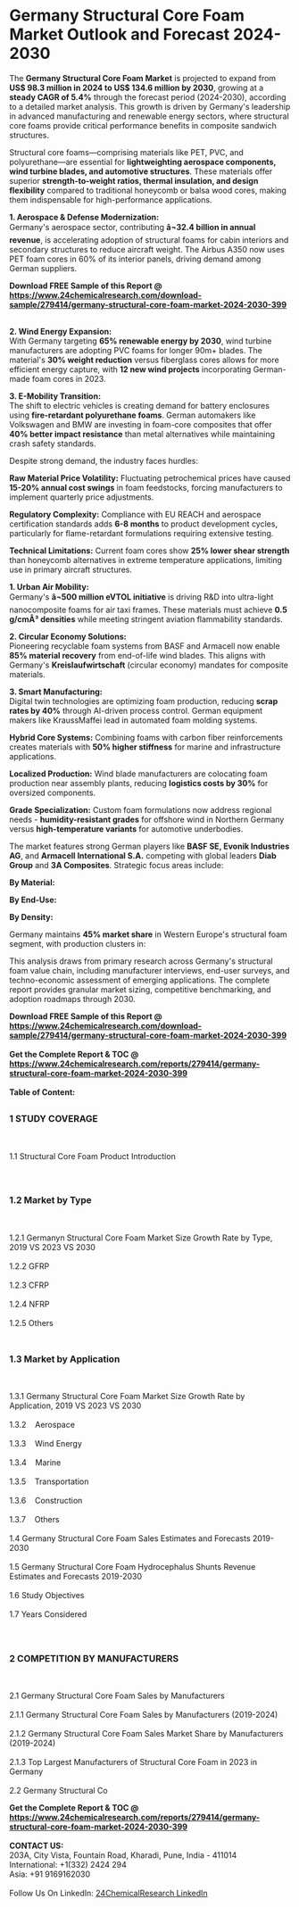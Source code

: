 <h1>Germany Structural Core Foam Market Outlook and Forecast 2024-2030</h1><p>The <strong>Germany Structural Core Foam Market</strong> is projected to expand from <strong>US$ 98.3 million in 2024 to US$ 134.6 million by 2030</strong>, growing at a <strong>steady CAGR of 5.4%</strong> through the forecast period (2024-2030), according to a detailed market analysis. This growth is driven by Germany's leadership in advanced manufacturing and renewable energy sectors, where structural core foams provide critical performance benefits in composite sandwich structures.</p><p>Structural core foams—comprising materials like PET, PVC, and polyurethane—are essential for <strong>lightweighting aerospace components, wind turbine blades, and automotive structures</strong>. These materials offer superior <strong>strength-to-weight ratios, thermal insulation, and design flexibility</strong> compared to traditional honeycomb or balsa wood cores, making them indispensable for high-performance applications.</p><p><strong>1. Aerospace &amp; Defense Modernization:</strong><br>
Germany's aerospace sector, contributing <strong>â¬32.4 billion in annual revenue</strong>, is accelerating adoption of structural foams for cabin interiors and secondary structures to reduce aircraft weight. The Airbus A350 now uses PET foam cores in 60% of its interior panels, driving demand among German suppliers.</p><div><b>Download FREE Sample of this Report @ 
            <a href="https://www.24chemicalresearch.com/download-sample/279414/germany-structural-core-foam-market-2024-2030-399">
            https://www.24chemicalresearch.com/download-sample/279414/germany-structural-core-foam-market-2024-2030-399</a></b></div><br><p><strong>2. Wind Energy Expansion:</strong><br>
With Germany targeting <strong>65% renewable energy by 2030</strong>, wind turbine manufacturers are adopting PVC foams for longer 90m+ blades. The material's <strong>30% weight reduction</strong> versus fiberglass cores allows for more efficient energy capture, with <strong>12 new wind projects</strong> incorporating German-made foam cores in 2023.</p><p><strong>3. E-Mobility Transition:</strong><br>
The shift to electric vehicles is creating demand for battery enclosures using <strong>fire-retardant polyurethane foams</strong>. German automakers like Volkswagen and BMW are investing in foam-core composites that offer <strong>40% better impact resistance</strong> than metal alternatives while maintaining crash safety standards.</p><p>Despite strong demand, the industry faces hurdles:</p><p><strong>Raw Material Price Volatility:</strong> Fluctuating petrochemical prices have caused <strong>15-20% annual cost swings</strong> in foam feedstocks, forcing manufacturers to implement quarterly price adjustments.</p><p><strong>Regulatory Complexity:</strong> Compliance with EU REACH and aerospace certification standards adds <strong>6-8 months</strong> to product development cycles, particularly for flame-retardant formulations requiring extensive testing.</p><p><strong>Technical Limitations:</strong> Current foam cores show <strong>25% lower shear strength</strong> than honeycomb alternatives in extreme temperature applications, limiting use in primary aircraft structures.</p><p><strong>1. Urban Air Mobility:</strong><br>
Germany's <strong>â¬500 million eVTOL initiative</strong> is driving R&amp;D into ultra-light nanocomposite foams for air taxi frames. These materials must achieve <strong>0.5 g/cmÂ³ densities</strong> while meeting stringent aviation flammability standards.</p><p><strong>2. Circular Economy Solutions:</strong><br>
Pioneering recyclable foam systems from BASF and Armacell now enable <strong>85% material recovery</strong> from end-of-life wind blades. This aligns with Germany's <strong>Kreislaufwirtschaft</strong> (circular economy) mandates for composite materials.</p><p><strong>3. Smart Manufacturing:</strong><br>
Digital twin technologies are optimizing foam production, reducing <strong>scrap rates by 40%</strong> through AI-driven process control. German equipment makers like KraussMaffei lead in automated foam molding systems.</p><p><strong>Hybrid Core Systems:</strong> Combining foams with carbon fiber reinforcements creates materials with <strong>50% higher stiffness</strong> for marine and infrastructure applications.</p><p><strong>Localized Production:</strong> Wind blade manufacturers are colocating foam production near assembly plants, reducing <strong>logistics costs by 30%</strong> for oversized components.</p><p><strong>Grade Specialization:</strong> Custom foam formulations now address regional needs - <strong>humidity-resistant grades</strong> for offshore wind in Northern Germany versus <strong>high-temperature variants</strong> for automotive underbodies.</p><p>The market features strong German players like <strong>BASF SE, Evonik Industries AG</strong>, and <strong>Armacell International S.A.</strong> competing with global leaders <strong>Diab Group</strong> and <strong>3A Composites</strong>. Strategic focus areas include:</p><p><strong>By Material:</strong></p><p><strong>By End-Use:</strong></p><p><strong>By Density:</strong></p><p>Germany maintains <strong>45% market share</strong> in Western Europe's structural foam segment, with production clusters in:</p><p>This analysis draws from primary research across Germany's structural foam value chain, including manufacturer interviews, end-user surveys, and techno-economic assessment of emerging applications. The complete report provides granular market sizing, competitive benchmarking, and adoption roadmaps through 2030.</p><div><b>Download FREE Sample of this Report @ 
            <a href="https://www.24chemicalresearch.com/download-sample/279414/germany-structural-core-foam-market-2024-2030-399">
            https://www.24chemicalresearch.com/download-sample/279414/germany-structural-core-foam-market-2024-2030-399</a></b></div><br><div><b>Get the Complete Report & TOC @ 
            <a href="https://www.24chemicalresearch.com/reports/279414/germany-structural-core-foam-market-2024-2030-399">
            https://www.24chemicalresearch.com/reports/279414/germany-structural-core-foam-market-2024-2030-399</a></b></div><br>
            <b>Table of Content:</b><p><h2><span style="font-size:16px"><strong>1 STUDY COVERAGE</strong></span></h2><br />
<p>1.1 Structural Core Foam Product Introduction</p><br />
<h2><span style="font-size:16px"><strong>1.2 Market by Type</strong></span></h2><br />
<p>1.2.1 Germanyn Structural Core Foam Market Size Growth Rate by Type, 2019 VS 2023 VS 2030<br /><br />
1.2.2 GFRP&nbsp;&nbsp; &nbsp;<br /><br />
1.2.3 CFRP<br /><br />
1.2.4 NFRP<br /><br />
1.2.5 Others<br /><br />
<h2><span style="font-size:16px"><strong>1.3 Market by Application</strong></span></h2><br />
<p>1.3.1 Germany Structural Core Foam Market Size Growth Rate by Application, 2019 VS 2023 VS 2030<br /><br />
1.3.2&nbsp;&nbsp; &nbsp;Aerospace<br /><br />
1.3.3&nbsp;&nbsp; &nbsp;Wind Energy<br /><br />
1.3.4&nbsp;&nbsp; &nbsp;Marine<br /><br />
1.3.5&nbsp;&nbsp; &nbsp;Transportation<br /><br />
1.3.6&nbsp;&nbsp; &nbsp;Construction<br /><br />
1.3.7&nbsp;&nbsp; &nbsp;Others<br /><br />
1.4 Germany Structural Core Foam Sales Estimates and Forecasts 2019-2030<br /><br />
1.5 Germany Structural Core Foam Hydrocephalus Shunts Revenue Estimates and Forecasts 2019-2030<br /><br />
1.6 Study Objectives<br /><br />
1.7 Years Considered</p><br />
<h2><span style="font-size:16px"><strong>2 COMPETITION BY MANUFACTURERS</strong></span></h2><br />
<p>2.1 Germany Structural Core Foam Sales by Manufacturers<br /><br />
2.1.1 Germany Structural Core Foam Sales by Manufacturers (2019-2024)<br /><br />
2.1.2 Germany Structural Core Foam Sales Market Share by Manufacturers (2019-2024)<br /><br />
2.1.3 Top Largest Manufacturers of Structural Core Foam in 2023 in Germany<br /><br />
2.2 Germany Structural Co</p><div><b>Get the Complete Report & TOC @ 
            <a href="https://www.24chemicalresearch.com/reports/279414/germany-structural-core-foam-market-2024-2030-399">
            https://www.24chemicalresearch.com/reports/279414/germany-structural-core-foam-market-2024-2030-399</a></b></div><br><b>CONTACT US:</b><br>
            203A, City Vista, Fountain Road, Kharadi, Pune, India - 411014<br>
            International: +1(332) 2424 294<br>
            Asia: +91 9169162030 <br><br>
            Follow Us On LinkedIn: <a href="https://www.linkedin.com/company/24chemicalresearch/">24ChemicalResearch LinkedIn</a>